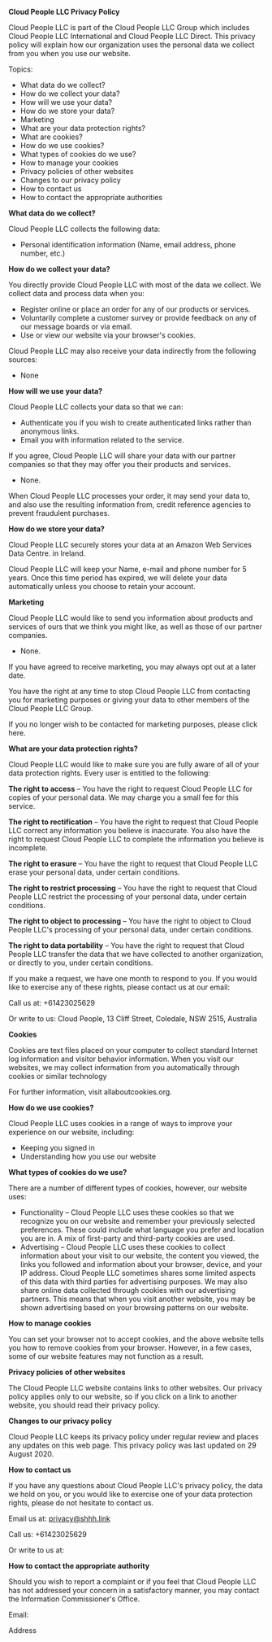**Cloud People LLC Privacy Policy**

Cloud People LLC is part of the Cloud People LLC Group which includes Cloud People LLC International and Cloud People LLC Direct. This privacy policy will explain how our organization uses the personal data we collect from you when you use our website.

Topics:

- What data do we collect?
- How do we collect your data?
- How will we use your data?
- How do we store your data?
- Marketing
- What are your data protection rights?
- What are cookies?
- How do we use cookies?
- What types of cookies do we use?
- How to manage your cookies
- Privacy policies of other websites
- Changes to our privacy policy
- How to contact us
- How to contact the appropriate authorities

**What data do we collect?**

Cloud People LLC collects the following data:

- Personal identification information (Name, email address, phone number, etc.)

**How do we collect your data?**

You directly provide Cloud People LLC with most of the data we collect. We collect data and process data when you:

- Register online or place an order for any of our products or services.
- Voluntarily complete a customer survey or provide feedback on any of our message boards or via email.
- Use or view our website via your browser&#39;s cookies.

Cloud People LLC may also receive your data indirectly from the following sources:

- None

**How will we use your data?**

Cloud People LLC collects your data so that we can:

- Authenticate you if you wish to create authenticated links rather than anonymous links.
- Email you with information related to the service.

If you agree, Cloud People LLC will share your data with our partner companies so that they may offer you their products and services.

- None.

When Cloud People LLC processes your order, it may send your data to, and also use the resulting information from, credit reference agencies to prevent fraudulent purchases.

**How do we store your data?**

Cloud People LLC securely stores your data at an Amazon Web Services Data Centre. in Ireland.

Cloud People LLC will keep your Name, e-mail and phone number for 5 years. Once this time period has expired, we will delete your data automatically unless you choose to retain your account.

**Marketing**

Cloud People LLC would like to send you information about products and services of ours that we think you might like, as well as those of our partner companies.

- None.

If you have agreed to receive marketing, you may always opt out at a later date.

You have the right at any time to stop Cloud People LLC from contacting you for marketing purposes or giving your data to other members of the Cloud People LLC Group.

If you no longer wish to be contacted for marketing purposes, please click here.

**What are your data protection rights?**

Cloud People LLC would like to make sure you are fully aware of all of your data protection rights. Every user is entitled to the following:

**The right to access**  – You have the right to request Cloud People LLC for copies of your personal data. We may charge you a small fee for this service.

**The right to rectification**  – You have the right to request that Cloud People LLC correct any information you believe is inaccurate. You also have the right to request Cloud People LLC to complete the information you believe is incomplete.

**The right to erasure**  – You have the right to request that Cloud People LLC erase your personal data, under certain conditions.

**The right to restrict processing**  – You have the right to request that Cloud People LLC restrict the processing of your personal data, under certain conditions.

**The right to object to processing**  – You have the right to object to Cloud People LLC&#39;s processing of your personal data, under certain conditions.

**The right to data portability**  – You have the right to request that Cloud People LLC transfer the data that we have collected to another organization, or directly to you, under certain conditions.

If you make a request, we have one month to respond to you. If you would like to exercise any of these rights, please contact us at our email:

Call us at: +61423025629

Or write to us: Cloud People, 13 Cliff Street, Coledale, NSW 2515, Australia

**Cookies**

Cookies are text files placed on your computer to collect standard Internet log information and visitor behavior information. When you visit our websites, we may collect information from you automatically through cookies or similar technology

For further information, visit allaboutcookies.org.

**How do we use cookies?**

Cloud People LLC uses cookies in a range of ways to improve your experience on our website, including:

- Keeping you signed in
- Understanding how you use our website

**What types of cookies do we use?**

There are a number of different types of cookies, however, our website uses:

- Functionality – Cloud People LLC uses these cookies so that we recognize you on our website and remember your previously selected preferences. These could include what language you prefer and location you are in. A mix of first-party and third-party cookies are used.
- Advertising – Cloud People LLC uses these cookies to collect information about your visit to our website, the content you viewed, the links you followed and information about your browser, device, and your IP address. Cloud People LLC sometimes shares some limited aspects of this data with third parties for advertising purposes. We may also share online data collected through cookies with our advertising partners. This means that when you visit another website, you may be shown advertising based on your browsing patterns on our website.

**How to manage cookies**

You can set your browser not to accept cookies, and the above website tells you how to remove cookies from your browser. However, in a few cases, some of our website features may not function as a result.

**Privacy policies of other websites**

The Cloud People LLC website contains links to other websites. Our privacy policy applies only to our website, so if you click on a link to another website, you should read their privacy policy.

**Changes to our privacy policy**

Cloud People LLC keeps its privacy policy under regular review and places any updates on this web page. This privacy policy was last updated on 29 August 2020.

**How to contact us**

If you have any questions about Cloud People LLC&#39;s privacy policy, the data we hold on you, or you would like to exercise one of your data protection rights, please do not hesitate to contact us.

Email us at: privacy@shhh.link

Call us: +61423025629

Or write to us at:

**How to contact the appropriate authority**

Should you wish to report a complaint or if you feel that Cloud People LLC has not addressed your concern in a satisfactory manner, you may contact the Information Commissioner&#39;s Office.

Email:

Address